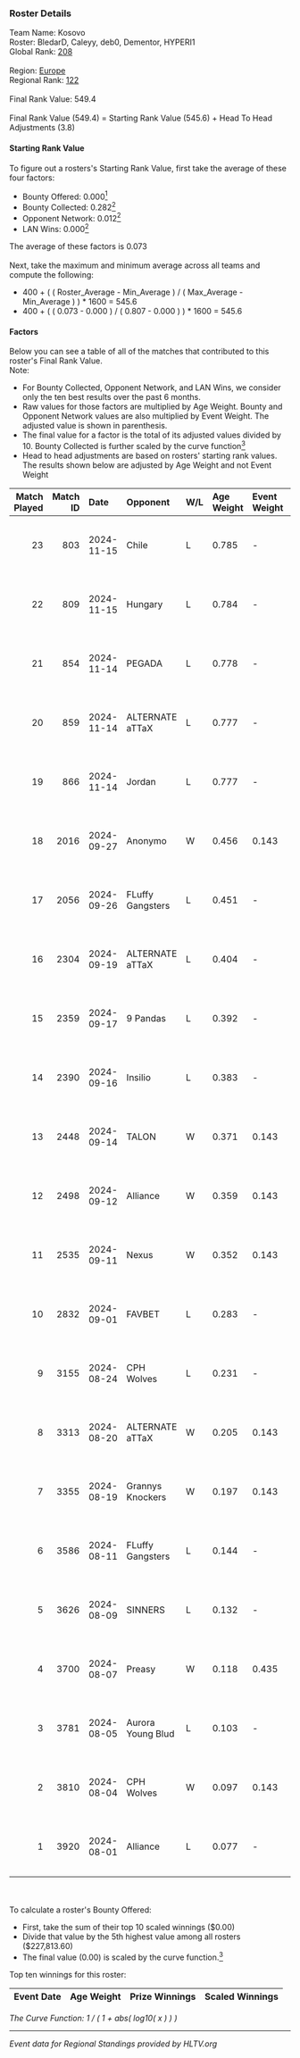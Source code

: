 ### Roster Details<br />
Team Name: Kosovo<br />
Roster: BledarD, Caleyy, deb0, Dementor, HYPERI1<br />
Global Rank: [208](../../standings_global_2025_01_16.md)<br />
<br />
Region: [Europe]( ../../standings_europe_2025_01_16.md)<br />
Regional Rank: [122]( ../../standings_europe_2025_01_16.md)<br />
<br />
Final Rank Value:  549.4<br />
<br />
Final Rank Value (549.4) = Starting Rank Value (545.6) + Head To Head Adjustments (3.8)<br />

#### Starting Rank Value<br />
To figure out a rosters's Starting Rank Value, first take the average of these four factors:<br />
- Bounty Offered: 0.000[<sup>1</sup>](#table2)
- Bounty Collected: 0.282[<sup>2</sup>](#table1)
- Opponent Network: 0.012[<sup>2</sup>](#table1)
- LAN Wins: 0.000[<sup>2</sup>](#table1)

The average of these factors is 0.073<br />
<br />
Next, take the maximum and minimum average across all teams and compute the following:<br />
- 400 + ( ( Roster_Average - Min_Average ) / ( Max_Average - Min_Average ) ) * 1600 = 545.6
- 400 + ( ( 0.073 - 0.000 ) / ( 0.807 - 0.000 ) ) * 1600 = 545.6


#### Factors<br />
Below you can see a table of all of the matches that contributed to this roster's Final Rank Value.<br />
Note:<br />

- For Bounty Collected, Opponent Network, and LAN Wins, we consider only the ten best results over the past 6 months.
- Raw values for those factors are multiplied by Age Weight. Bounty and Opponent Network values are also multiplied by Event Weight. The adjusted value is shown in parenthesis.
- The final value for a factor is the total of its adjusted values divided by 10. Bounty Collected is further scaled by the curve function[<sup>3</sup>](#curveFunction)
- Head to head adjustments are based on rosters' starting rank values. The results shown below are adjusted by Age Weight and not Event Weight
<span id="table1"></span><br />


| Match Played | Match ID | Date       | Opponent          | W/L | Age Weight | Event Weight | Bounty Collected | Opponent Network | LAN Wins  | H2H Adj. | Roster                                    |
| -: | -: | :- | :- | :- | :- | :- | :- | :- | :- | -: | :- |
|           23 |      803 | 2024-11-15 | Chile             | L   | 0.785      | -            | -                | -                | -         |   -14.02 | BledarD, Caleyy, deb0, Dementor, HYPERI1  |
|           22 |      809 | 2024-11-15 | Hungary           | L   | 0.784      | -            | -                | -                | -         |    -3.56 | BledarD, Caleyy, deb0, Dementor, HYPERI1  |
|           21 |      854 | 2024-11-14 | PEGADA            | L   | 0.778      | -            | -                | -                | -         |    -0.76 | BledarD, Caleyy, deb0, Dementor, HYPERI1  |
|           20 |      859 | 2024-11-14 | ALTERNATE aTTaX   | L   | 0.777      | -            | -                | -                | -         |    -2.12 | BledarD, Caleyy, deb0, Dementor, HYPERI1  |
|           19 |      866 | 2024-11-14 | Jordan            | L   | 0.777      | -            | -                | -                | -         |   -16.33 | BledarD, Caleyy, deb0, Dementor, HYPERI1  |
|           18 |     2016 | 2024-09-27 | Anonymo           | W   | 0.456      | 0.143        | 0.064 (0.004)    | 0.407 (0.027)    | 0 (0.000) |    11.31 | BledarD, cerber, Dementor, HYPERI1, vAloN |
|           17 |     2056 | 2024-09-26 | FLuffy Gangsters  | L   | 0.451      | -            | -                | -                | -         |    -3.82 | BledarD, cerber, Dementor, HYPERI1, vAloN |
|           16 |     2304 | 2024-09-19 | ALTERNATE aTTaX   | L   | 0.404      | -            | -                | -                | -         |    -0.74 | BledarD, cerber, Dementor, HYPERI1, vAloN |
|           15 |     2359 | 2024-09-17 | 9 Pandas          | L   | 0.392      | -            | -                | -                | -         |    -0.54 | BledarD, cerber, Dementor, HYPERI1, vAloN |
|           14 |     2390 | 2024-09-16 | Insilio           | L   | 0.383      | -            | -                | -                | -         |    -2.33 | BledarD, cerber, Dementor, HYPERI1, vAloN |
|           13 |     2448 | 2024-09-14 | TALON             | W   | 0.371      | 0.143        | 0.000 (0.000)    | 0.143 (0.008)    | 0 (0.000) |     6.63 | BledarD, cerber, Dementor, HYPERI1, vAloN |
|           12 |     2498 | 2024-09-12 | Alliance          | W   | 0.359      | 0.143        | 0.037 (0.002)    | 0.385 (0.020)    | 0 (0.000) |    10.07 | BledarD, cerber, Dementor, HYPERI1, vAloN |
|           11 |     2535 | 2024-09-11 | Nexus             | W   | 0.352      | 0.143        | 0.401 (0.020)    | 0.765 (0.038)    | 0 (0.000) |    11.02 | BledarD, cerber, Dementor, HYPERI1, vAloN |
|           10 |     2832 | 2024-09-01 | FAVBET            | L   | 0.283      | -            | -                | -                | -         |    -1.03 | BledarD, cerber, Dementor, HYPERI1, vAloN |
|            9 |     3155 | 2024-08-24 | CPH Wolves        | L   | 0.231      | -            | -                | -                | -         |    -1.72 | BledarD, Caleyy, Dementor, HYPERI1, vAloN |
|            8 |     3313 | 2024-08-20 | ALTERNATE aTTaX   | W   | 0.205      | 0.143        | 0.075 (0.002)    | 0.684 (0.020)    | 0 (0.000) |     6.17 | BledarD, Caleyy, Dementor, HYPERI1, vAloN |
|            7 |     3355 | 2024-08-19 | Grannys Knockers  | W   | 0.197      | 0.143        | 0.002 (0.000)    | 0.010 (0.000)    | 0 (0.000) |     3.86 | BledarD, Caleyy, Dementor, HYPERI1, vAloN |
|            6 |     3586 | 2024-08-11 | FLuffy Gangsters  | L   | 0.144      | -            | -                | -                | -         |    -1.07 | BledarD, Caleyy, Dementor, HYPERI1, vAloN |
|            5 |     3626 | 2024-08-09 | SINNERS           | L   | 0.132      | -            | -                | -                | -         |    -0.17 | BledarD, Caleyy, Dementor, HYPERI1, vAloN |
|            4 |     3700 | 2024-08-07 | Preasy            | W   | 0.118      | 0.435        | 0.000 (0.000)    | 0.000 (0.000)    | 0 (0.000) |     1.13 | BledarD, Caleyy, Dementor, HYPERI1, vAloN |
|            3 |     3781 | 2024-08-05 | Aurora Young Blud | L   | 0.103      | -            | -                | -                | -         |    -0.31 | BledarD, Caleyy, Dementor, HYPERI1, vAloN |
|            2 |     3810 | 2024-08-04 | CPH Wolves        | W   | 0.097      | 0.143        | 0.004 (0.000)    | 0.357 (0.005)    | 0 (0.000) |     2.36 | BledarD, Caleyy, Dementor, HYPERI1, vAloN |
|            1 |     3920 | 2024-08-01 | Alliance          | L   | 0.077      | -            | -                | -                | -         |    -0.23 | BledarD, Caleyy, Dementor, HYPERI1, vAloN |

<br />
<span id="table2"></span><br />
To calculate a roster's Bounty Offered:<br />

- First, take the sum of their top 10 scaled winnings ($0.00)
- Divide that value by the 5th highest value among all rosters ($227,813.60)
- The final value (0.00) is scaled by the curve function.[<sup>3</sup>](#curveFunction)

Top ten winnings for this roster:<br />

| Event Date | Age Weight | Prize Winnings | Scaled Winnings |
| :- | -: | :- | :- |


<span id="curveFunction"></span>_The Curve Function: 1 / ( 1 + abs( log10( x ) ) )_<br />

---
_Event data for Regional Standings provided by HLTV.org_<br />
